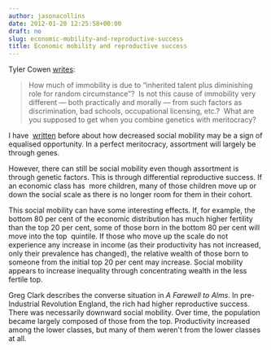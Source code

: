 ```yaml
---
author: jasonacollins
date: 2012-01-20 12:25:58+00:00
draft: no
slug: economic-mobility-and-reproductive-success
title: Economic mobility and reproductive success
---
```


Tyler Cowen [writes](http://marginalrevolution.com/marginalrevolution/why-economic-mobility-measures-are-overrated.html):


<blockquote>How much of immobility is due to “inherited talent plus diminishing role for random circumstance”?  Is not this cause of immobility very different — both practically and morally — from such factors as discrimination, bad schools, occupational licensing, etc.?  What are you supposed to get when you combine genetics with meritocracy?</blockquote>


I have  [written](https://jasoncollins.blog/low-social-mobility-equals-success/) before about how decreased social mobility may be a sign of equalised opportunity. In a perfect meritocracy, assortment will largely be through genes.

However, there can still be social mobility even though assortment is through genetic factors. This is through differential reproductive success. If an economic class has  more children, many of those children move up or down the social scale as there is no longer room for them in their cohort.

This social mobility can have some interesting effects. If, for example, the bottom 80 per cent of the economic distribution has much higher fertility than the top 20 per cent, some of those born in the bottom 80 per cent will move into the top  quintile. If those who move up the scale do not experience any increase in income (as their productivity has not increased, only their prevalence has changed), the relative wealth of those born to someone from the initial top 20 per cent may increase. Social mobility appears to increase inequality through concentrating wealth in the less fertile top.

Greg Clark describes the converse situation in *A Farewell to Alms*. In pre-Industrial Revolution England, the rich had higher reproductive success. There was necessarily downward social mobility. Over time, the population became largely composed of those from the top. Productivity increased among the lower classes, but many of them weren't from the lower classes at all.
